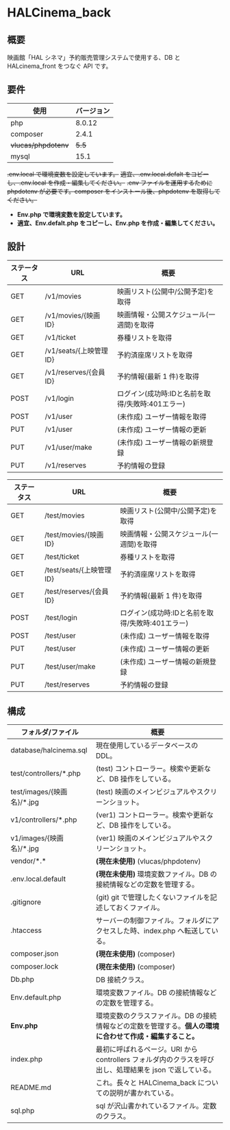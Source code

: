 # HALCinema_back

## 概要

映画館「HAL シネマ」予約販売管理システムで使用する、DB と HALcinema_front をつなぐ API です。

## 要件

| 使用                 | バージョン |
| -------------------- | ---------- |
| php                  | 8.0.12     |
| composer             | 2.4.1      |
| ~~vlucas/phpdotenv~~ | ~~5.5~~    |
| mysql                | 15.1       |

~~.env.local で環境変数を設定しています。~~
~~適宜、.env.local.defalt をコピーし、.env.local を作成・編集してください。~~
~~.env ファイルを運用するために phpdotenv が必要です。composer をインストール後、phpdotenv を取得してください。~~

- **Env.php で環境変数を設定しています。**
- **適宜、Env.defalt.php をコピーし、Env.php を作成・編集してください。**

## 設計

| ステータス | URL                      | 概要                                     |
| ---------- | ----------------------- | ---------------------------------------- |
| GET        | /v1/movies              | 映画リスト(公開中/公開予定)を取得        |
| GET        | /v1/movies/{映画 ID}    | 映画情報・公開スケジュール(一週間)を取得 |
| GET        | /v1/ticket              | 券種リストを取得                         |
| GET        | /v1/seats/{上映管理 ID} | 予約済座席リストを取得                   |
| GET        | /v1/reserves/{会員 ID}  | 予約情報(最新 1 件)を取得                |
| POST       | /v1/login               | ログイン(成功時:IDと名前を取得/失敗時:401エラー)                        |
| POST       | /v1/user                | (未作成) ユーザー情報を取得              |
| PUT        | /v1/user                | (未作成) ユーザー情報の更新              |
| PUT        | /v1/user/make           | (未作成) ユーザー情報の新規登録          |
| PUT        | /v1/reserves            | 予約情報の登録                           |

| ステータス | URL                      | 概要                                     |
| ---------- | ----------------------- | ---------------------------------------- |
| GET        | /test/movies              | 映画リスト(公開中/公開予定)を取得        |
| GET        | /test/movies/{映画 ID}    | 映画情報・公開スケジュール(一週間)を取得 |
| GET        | /test/ticket              | 券種リストを取得                         |
| GET        | /test/seats/{上映管理 ID} | 予約済座席リストを取得                   |
| GET        | /test/reserves/{会員 ID}  | 予約情報(最新 1 件)を取得                |
| POST       | /test/login               | ログイン(成功時:IDと名前を取得/失敗時:401エラー)                        |
| POST       | /test/user                | (未作成) ユーザー情報を取得              |
| PUT        | /test/user                | (未作成) ユーザー情報の更新              |
| PUT        | /test/user/make           | (未作成) ユーザー情報の新規登録          |
| PUT        | /test/reserves            | 予約情報の登録                           |

## 構成

| フォルダ/ファイル              | 概要                                                                                                      |
| ----------------------------- | --------------------------------------------------------------------------------------------------------- |
| database/halcinema.sql        | 現在使用しているデータベースの DDL。                                                                      |
| test/controllers/\*.php       | (test) コントローラー。検索や更新など、DB 操作をしている。                                                       |
| test/images/{映画名}/\*.jpg   | (test) 映画のメインビジュアルやスクリーンショット。                                                              |
| v1/controllers/\*.php         | (ver1) コントローラー。検索や更新など、DB 操作をしている。                                                       |
| v1/images/{映画名}/\*.jpg     | (ver1) 映画のメインビジュアルやスクリーンショット。                                                              |
| vendor/\*.\*                  | **(現在未使用)** (vlucas/phpdotenv)                                                                       |
| .env.local.default            | **(現在未使用)** 環境変数ファイル。DB の接続情報などの定数を管理する。                                    |
| .gitignore                    | (git) git で管理したくないファイルを記述しておくファイル。                                                |
| .htaccess                     | サーバーの制御ファイル。フォルダにアクセスした時、index.php へ転送している。                              |
| composer.json                 | **(現在未使用)** (composer)                                                                               |
| composer.lock                 | **(現在未使用)** (composer)                                                                               |
| Db.php                        | DB 接続クラス。                                                                                           |
| Env.default.php               | 環境変数ファイル。DB の接続情報などの定数を管理する。                                                     |
| **Env.php**                   | 環境変数のクラスファイル。DB の接続情報などの定数を管理する。**個人の環境に合わせて作成・編集すること。** |
| index.php                     | 最初に呼ばれるページ。URI から controllers フォルダ内のクラスを呼び出し、処理結果を json で返している。   |
| README.md                     | これ。長々と HALCinema_back についての説明が書かれている。                                                |
| sql.php                       | sql が沢山書かれているファイル。定数のクラス。                                                            |
